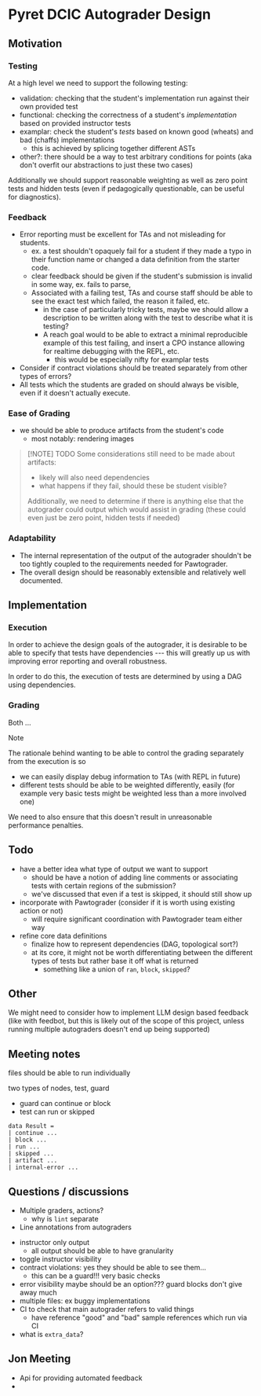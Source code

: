 # Pyret DCIC Autograder Design

## Motivation

### Testing

At a high level we need to support the following testing:

- validation: checking that the student's implementation run against their own
  provided test
- functional: checking the correctness of a student's _implementation_ based on
  provided instructor tests
- examplar: check the student's _tests_ based on known good (wheats) and bad
  (chaffs) implementations
  - this is achieved by splicing together different ASTs
- other?: there should be a way to test arbitrary conditions for points (aka
  don't overfit our abstractions to just these two cases)

Additionally we should support reasonable weighting as well as zero point tests
and hidden tests (even if pedagogically questionable, can be useful for 
diagnostics).

### Feedback

- Error reporting must be excellent for TAs and not misleading for students.
  - ex. a test shouldn't opaquely fail for a student if they made a typo in
    their function name or changed a data definition from the starter code.
  - clear feedback should be given if the student's submission is invalid in
    some way, ex. fails to parse,
  - Associated with a failing test, TAs and course staff should be able to see
    the exact test which failed, the reason it failed, etc.
    - in the case of particularly tricky tests, maybe we should allow a
      description to be written along with the test to describe what it is
      testing?
    - A reach goal would to be able to extract a minimal reproducible example of
      this test failing, and insert a CPO instance allowing for realtime
      debugging with the REPL, etc.
      - this would be especially nifty for examplar tests
- Consider if contract violations should be treated separately from other types
  of errors?
- All tests which the students are graded on should always be visible, even
  if it doesn't actually execute.

### Ease of Grading

- we should be able to produce artifacts from the student's code
  - most notably: rendering images

> [!NOTE] TODO
> Some considerations still need to be made about artifacts:
>
> - likely will also need dependencies
> - what happens if they fail, should these be student visible?
>
> Additionally, we need to determine if there is anything else that the
> autograder could output which would assist in grading (these could even just
> be zero point, hidden tests if needed)

### Adaptability

- The internal representation of the output of the autograder shouldn't be too
  tightly coupled to the requirements needed for Pawtograder.
- The overall design should be reasonably extensible and relatively well
  documented.

## Implementation

### Execution

In order to achieve the design goals of the autograder, it is desirable to be
able to specify that tests have dependencies --- this will greatly up us with
improving error reporting and overall robustness.

In order to do this, the execution of tests are determined by using a DAG using
dependencies.

### Grading

Both ...

> [!NOTE]
> The rationale behind wanting to be able to control the grading separately from the execution is so
>
> - we can easily display debug information to TAs (with REPL in future)
> - different tests should be able to be weighted differently, easily (for example very basic tests might be weighted less than a more involved one)
>
> We need to also ensure that this doesn't result in unreasonable performance penalties.

## Todo

- have a better idea what type of output we want to support
  - should be have a notion of adding line comments or associating tests with
    certain regions of the submission?
  - we've discussed that even if a test is skipped, it should still show up
- incorporate with Pawtograder (consider if it is worth using existing action or not)
  - will require significant coordination with Pawtograder team either way
- refine core data definitions
  - finalize how to represent dependencies (DAG, topological sort?)
  - at its core, it might not be worth differentiating between the different
    types of tests but rather base it off what is returned
    - something like a union of `ran`, `block`, `skipped`?



## Other

We might need to consider how to implement LLM design based feedback (like with
feedbot, but this is likely out of the scope of this project, unless running
multiple autograders doesn't end up being supported)


## Meeting notes

files should be able to run individually


two types of nodes, test, guard
- guard can continue or block
- test can run or skipped


```arr
data Result = 
| continue ...
| block ...
| run ...
| skipped ...
| artifact ...
| internal-error ...
```



## Questions / discussions

- Multiple graders, actions?
  - why is `lint` separate
- Line annotations from autograders
<!-- - what does `part` mean? -->
- instructor only output 
  - all output should be able to have granularity
- toggle instructor visibility
- contract violations: yes they should be able to see them...
  - this can be a guard!!! very basic checks
- error visibility maybe should be an option??? guard blocks don't give away much
- multiple files: ex buggy implementations
- CI to check that main autograder refers to valid things
  - have reference "good" and "bad" sample references which run via CI   
- what is `extra_data`?

## Jon Meeting

- Api for providing automated feedback
-  
